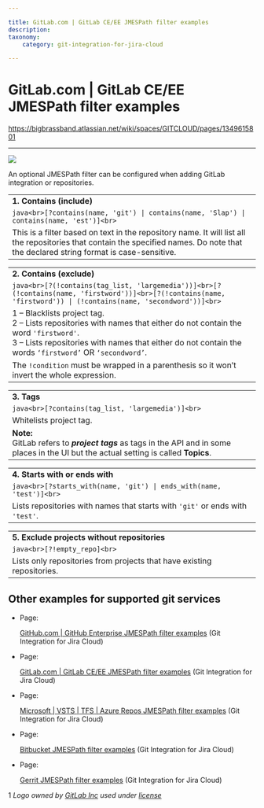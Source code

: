 ```yaml
---

title: GitLab.com | GitLab CE/EE JMESPath filter examples
description:
taxonomy:
    category: git-integration-for-jira-cloud

---
```


# GitLab.com | GitLab CE/EE JMESPath filter examples

<https://bigbrassband.atlassian.net/wiki/spaces/GITCLOUD/pages/1349615801>

* * *

![](https://bigbrassband.atlassian.net/wiki/download/thumbnails/1349615801/gitlab-mobile-custom1.png?version=1&modificationDate=1615466210438&cacheVersion=1&api=v2&width=226&height=70)

An optional JMESPath filter can be configured when adding GitLab integration or repositories.

|     |
| --- |
| **1\. Contains (include)** |
| ```java<br>[?contains(name, 'git') \| contains(name, 'Slap') \| contains(name, 'est')]<br>``` |
| This is a filter based on text in the repository name. It will list all the repositories that contain the specified names. Do note that the declared string format is case-sensitive. |

|     |
| --- |
| **2\. Contains (exclude)** |
| ```java<br>[?(!contains(tag_list, 'largemedia'))]<br>[?(!contains(name, 'firstword'))]<br>[?(!contains(name, 'firstword')) \| (!contains(name, 'secondword'))]<br>``` |
| 1 – Blacklists project tag.  <br>2 – Lists repositories with names that either do not contain the word `'firstword'`.  <br>3 – Lists repositories with names that either do not contain the words `‘firstword’` OR `‘secondword’`. |
| The `!condition` must be wrapped in a parenthesis so it won’t invert the whole expression. |

|     |
| --- |
| **3\. Tags** |
| ```java<br>[?contains(tag_list, 'largemedia')]<br>``` |
| Whitelists project tag. |
| **Note:**  <br>GitLab refers to _**project tags**_ as tags in the API and in some places in the UI but the actual setting is called **Topics**. |

|     |
| --- |
| **4\. Starts with or ends with** |
| ```java<br>[?starts_with(name, 'git') \| ends_with(name, 'test')]<br>``` |
| Lists repositories with names that starts with `'git'` or ends with `'test'`. |

|     |
| --- |
| **5\. Exclude projects without repositories** |
| ```java<br>[?!empty_repo]<br>``` |
| Lists only repositories from projects that have existing repositories. |

## Other examples for supported git services

*   Page:
    
    [GitHub.com | GitHub Enterprise JMESPath filter examples](/wiki/spaces/GITCLOUD/pages/1349615768/GitHub.com+%7C+GitHub+Enterprise+JMESPath+filter+examples) (Git Integration for Jira Cloud)
    
*   Page:
    
    [GitLab.com | GitLab CE/EE JMESPath filter examples](/wiki/spaces/GITCLOUD/pages/1349615801) (Git Integration for Jira Cloud)
    
*   Page:
    
    [Microsoft | VSTS | TFS | Azure Repos JMESPath filter examples](/wiki/spaces/GITCLOUD/pages/1343979648/Microsoft+%7C+VSTS+%7C+TFS+%7C+Azure+Repos+JMESPath+filter+examples) (Git Integration for Jira Cloud)
    
*   Page:
    
    [Bitbucket JMESPath filter examples](/wiki/spaces/GITCLOUD/pages/1349615828/Bitbucket+JMESPath+filter+examples) (Git Integration for Jira Cloud)
    
*   Page:
    
    [Gerrit JMESPath filter examples](/wiki/spaces/GITCLOUD/pages/1898020871/Gerrit+JMESPath+filter+examples) (Git Integration for Jira Cloud)
    

1 _Logo owned by_ [_GitLab Inc_](https://gitlab.com/) _used under_ [_license_](https://creativecommons.org/licenses/by-nc-sa/4.0/)
